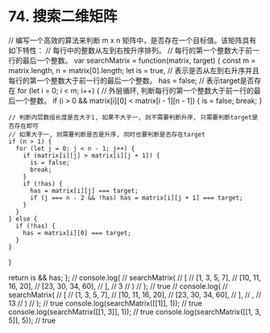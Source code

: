 # 74. 搜索二维矩阵

// 编写一个高效的算法来判断 m x n 矩阵中，是否存在一个目标值。该矩阵具有如下特性：
// 每行中的整数从左到右按升序排列。
// 每行的第一个整数大于前一行的最后一个整数。
var searchMatrix = function(matrix, target) {
  const m = matrix.length,
    n = matrix[0].length;
  let is = true, // 表示是否从左到右升序并且每行的第一个整数大于前一行的最后一个整数。
    has = false; // 表示target是否存在
  for (let i = 0; i < m; i++) {
    // 外层循环, 判断每行的第一个整数大于前一行的最后一个整数。
    if (i > 0 && matrix[i][0] < matrix[i - 1][n - 1]) {
      is = false;
      break;
    }

    // 判断内层数组长度是否大于1, 如果不大于一, 则不需要判断升序, 只需要判断target是否存在即可
    // 如果大于一, 则需要判断是否是升序, 同时也要判断是否存在target
    if (n > 1) {
      for (let j = 0; j < n - 1; j++) {
        if (matrix[i][j] > matrix[i][j + 1]) {
          is = false;
          break;
        }
        if (!has) {
          has = matrix[i][j] === target;
          if (j === n - 2 && !has) has = matrix[i][j + 1] === target;
        }
      }
    } else {
      if (!has) {
        has = matrix[i][0] === target;
      }
    }
  }

  return is && has;
};
// console.log(
//   searchMatrix(
//     [
//       [1, 3, 5, 7],
//       [10, 11, 16, 20],
//       [23, 30, 34, 60],
//     ],
//     3
//   )
// ); // true
// console.log(
//   searchMatrix(
//       [
//         [1, 3, 5, 7],
//         [10, 11, 16, 20],
//         [23, 30, 34, 60],
//       ],
//     ,
//     13
//   )
// ); // true
console.log(searchMatrix([[1]], 1)); // true
console.log(searchMatrix([[1, 3]], 1)); // true
console.log(searchMatrix([[1, 3, 5]], 5)); // true
